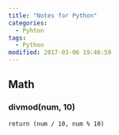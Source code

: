 ```yaml
---
title: "Notes for Python"
categories:
  - Pyhton
tags:
  - Python
modified: 2017-03-06 19:46:59
---
```


## Math

### divmod(num, 10)

`return (num / 10, num % 10) `
